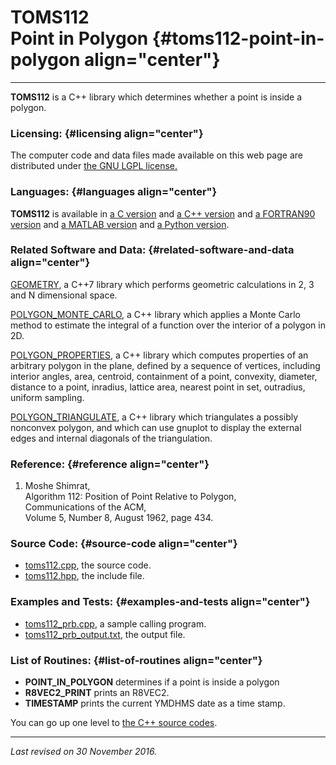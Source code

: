 TOMS112\
Point in Polygon {#toms112-point-in-polygon align="center"}
================

------------------------------------------------------------------------

**TOMS112** is a C++ library which determines whether a point is inside
a polygon.

### Licensing: {#licensing align="center"}

The computer code and data files made available on this web page are
distributed under [the GNU LGPL license.](../../txt/gnu_lgpl.txt)

### Languages: {#languages align="center"}

**TOMS112** is available in [a C
version](../../c_src/toms112/toms112.md) and [a C++
version](../../master/toms112/toms112.md) and [a FORTRAN90
version](../../f_src/toms112/toms112.md) and [a MATLAB
version](../../m_src/toms112/toms112.md) and [a Python
version](../../py_src/toms112/toms112.md).

### Related Software and Data: {#related-software-and-data align="center"}

[GEOMETRY](../../master/geometry/geometry.md), a C++7 library which
performs geometric calculations in 2, 3 and N dimensional space.

[POLYGON\_MONTE\_CARLO](../../master/polygon_monte_carlo/polygon_monte_carlo.md),
a C++ library which applies a Monte Carlo method to estimate the
integral of a function over the interior of a polygon in 2D.

[POLYGON\_PROPERTIES](../../master/polygon_properties/polygon_properties.md),
a C++ library which computes properties of an arbitrary polygon in the
plane, defined by a sequence of vertices, including interior angles,
area, centroid, containment of a point, convexity, diameter, distance to
a point, inradius, lattice area, nearest point in set, outradius,
uniform sampling.

[POLYGON\_TRIANGULATE](../../master/polygon_triangulate/polygon_triangulate.md),
a C++ library which triangulates a possibly nonconvex polygon, and which
can use gnuplot to display the external edges and internal diagonals of
the triangulation.

### Reference: {#reference align="center"}

1.  Moshe Shimrat,\
    Algorithm 112: Position of Point Relative to Polygon,\
    Communications of the ACM,\
    Volume 5, Number 8, August 1962, page 434.

### Source Code: {#source-code align="center"}

-   [toms112.cpp](toms112.cpp), the source code.
-   [toms112.hpp](toms112.hpp), the include file.

### Examples and Tests: {#examples-and-tests align="center"}

-   [toms112\_prb.cpp](toms112_prb.cpp), a sample calling program.
-   [toms112\_prb\_output.txt](toms112_prb_output.txt), the output file.

### List of Routines: {#list-of-routines align="center"}

-   **POINT\_IN\_POLYGON** determines if a point is inside a polygon
-   **R8VEC2\_PRINT** prints an R8VEC2.
-   **TIMESTAMP** prints the current YMDHMS date as a time stamp.

You can go up one level to [the C++ source codes](../cpp_src.md).

------------------------------------------------------------------------

*Last revised on 30 November 2016.*
